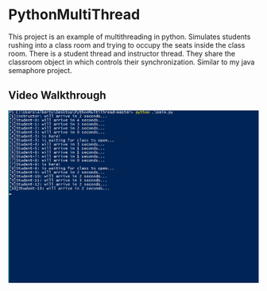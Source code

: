 # PythonMultiThread
This project is an example of multithreading in python. Simulates students rushing into a class room and trying to occupy the seats inside the class room. There is a student thread and instructor thread. They share the classroom object in which controls their synchronization. Similar to my java semaphore project.

## Video Walkthrough

![gif file](https://raw.githubusercontent.com/afranco07/PythonMultiThread/master/python_multi_gif.gif)
